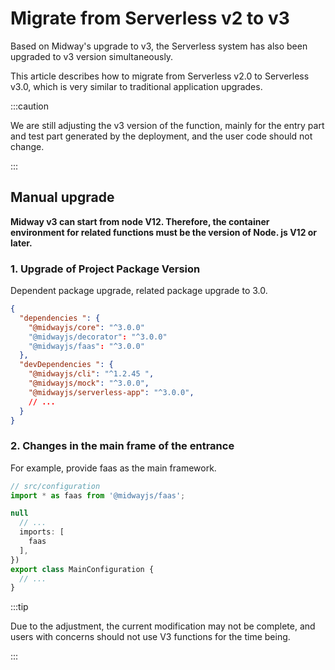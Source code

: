 # Migrate from Serverless v2 to v3

Based on Midway's upgrade to v3, the Serverless system has also been upgraded to v3 version simultaneously.

This article describes how to migrate from Serverless v2.0 to Serverless v3.0, which is very similar to traditional application upgrades.

:::caution

We are still adjusting the v3 version of the function, mainly for the entry part and test part generated by the deployment, and the user code should not change.

:::

## Manual upgrade

**Midway v3 can start from node V12. Therefore, the container environment for related functions must be the version of Node. js V12 or later.**

### 1. Upgrade of Project Package Version

Dependent package upgrade, related package upgrade to 3.0.

```json
{
  "dependencies ": {
    "@midwayjs/core": "^3.0.0"
    "@midwayjs/decorator": "^3.0.0"
  	"@midwayjs/faas": "^3.0.0"
  },
  "devDependencies ": {
    "@midwayjs/cli": "^1.2.45 ",
    "@midwayjs/mock": "^3.0.0",
    "@midwayjs/serverless-app": "^3.0.0",
    // ...
  }
}
```



### 2. Changes in the main frame of the entrance

For example, provide faas as the main framework.

```typescript
// src/configuration
import * as faas from '@midwayjs/faas';

null
  // ...
  imports: [
    faas
  ],
})
export class MainConfiguration {
  // ...
}

```

:::tip

Due to the adjustment, the current modification may not be complete, and users with concerns should not use V3 functions for the time being.

:::

